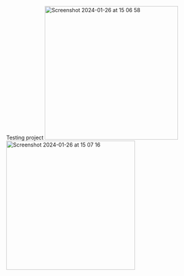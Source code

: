 Testing project
<img width="353" alt="Screenshot 2024-01-26 at 15 06 58" src="https://github.com/ATursunbekov/TestingJuniorProject/assets/70901661/b518adac-e338-47f8-a8b7-30c2e7858346">
<img width="341" alt="Screenshot 2024-01-26 at 15 07 16" src="https://github.com/ATursunbekov/TestingJuniorProject/assets/70901661/a4a1ec2e-f0f3-4133-b87f-e7656aabd2ec">
